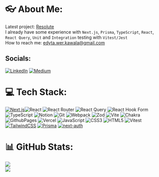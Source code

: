 # :eyeglasses: About Me:
Latest project: [Resolute](https://resolute-topaz.vercel.app/) <br>
I already have some experience with `Next.js`, `Prisma`, `TypeScript`, `React`, `React Query`, `Unit` and `Integration` testing with `Vitest/Jest`<br>
How to reach me: edyta.wer.kawala@gmail.com

## Socials:
[![LinkedIn](https://img.shields.io/badge/LinkedIn-%230077B5.svg?logo=linkedin&logoColor=white)](https://linkedin.com/in/edyta-kawala) [![Medium](https://img.shields.io/badge/Medium-12100E?logo=medium&logoColor=white)](https://medium.com/@@edyta.wer.kawala) 

# 💻 Tech Stack:
[![Next.js](https://img.shields.io/badge/Next.js-black?logo=next.js&logoColor=white)](#)![React](https://img.shields.io/badge/react-%2320232a.svg?style=flat-square&logo=react&logoColor=%2361DAFB) ![React Router](https://img.shields.io/badge/React_Router-CA4245?style=flat-square&logo=react-router&logoColor=white) ![React Query](https://img.shields.io/badge/-React%20Query-FF4154?style=flat-square&logo=react%20query&logoColor=white) ![React Hook Form](https://img.shields.io/badge/React%20Hook%20Form-%23EC5990.svg?style=flat-square&logo=reacthookform&logoColor=white)  ![TypeScript](https://img.shields.io/badge/typescript-%23007ACC.svg?style=flat-square&logo=typescript&logoColor=white) ![Notion](https://img.shields.io/badge/Notion-%23000000.svg?style=flat-square&logo=notion&logoColor=white)  ![Git](https://img.shields.io/badge/git-%23F05033.svg?style=flat-square&logo=git&logoColor=white) ![Webpack](https://img.shields.io/badge/webpack-%238DD6F9.svg?style=flat-square&logo=webpack&logoColor=black) ![Zod](https://img.shields.io/badge/zod-%233068b7.svg?style=flat-square&logo=zod&logoColor=white) ![Vite](https://img.shields.io/badge/vite-%23646CFF.svg?style=flat-square&logo=vite&logoColor=white) ![Chakra](https://img.shields.io/badge/chakra-%234ED1C5.svg?style=flat-square&logo=chakraui&logoColor=white) ![GithubPages](https://img.shields.io/badge/github%20pages-121013?style=flat-square&logo=github&logoColor=white) ![Vercel](https://img.shields.io/badge/vercel-%23000000.svg?style=flat-square&logo=vercel&logoColor=white) ![JavaScript](https://img.shields.io/badge/javascript-%23323330.svg?style=flat-square&logo=javascript&logoColor=%23F7DF1E) ![CSS3](https://img.shields.io/badge/css3-%231572B6.svg?style=flat-square&logo=css3&logoColor=white) ![HTML5](https://img.shields.io/badge/html5-%23E34F26.svg?style=flat-square&logo=html5&logoColor=white) ![Vitest](https://img.shields.io/badge/Vitest-234ED1C5?style=flat-square&logo=vitest&logoColor=yellow) 
[![TailwindCSS](https://img.shields.io/badge/Tailwind%20CSS-%2338B2AC.svg?logo=tailwind-css&logoColor=white)](#)
[![Prisma](https://img.shields.io/badge/ORM-Prisma-black)](#)
[![next-auth](https://img.shields.io/badge/next--auth-red?style=flat-square)](#)


# 📊 GitHub Stats:
![](https://github-readme-streak-stats.herokuapp.com/?user=KawalaE&theme=dracula&hide_border=false)<br/>
![](https://github-readme-stats.vercel.app/api/top-langs/?username=KawalaE&theme=dracula&hide_border=false&include_all_commits=false&count_private=false&layout=compact)
